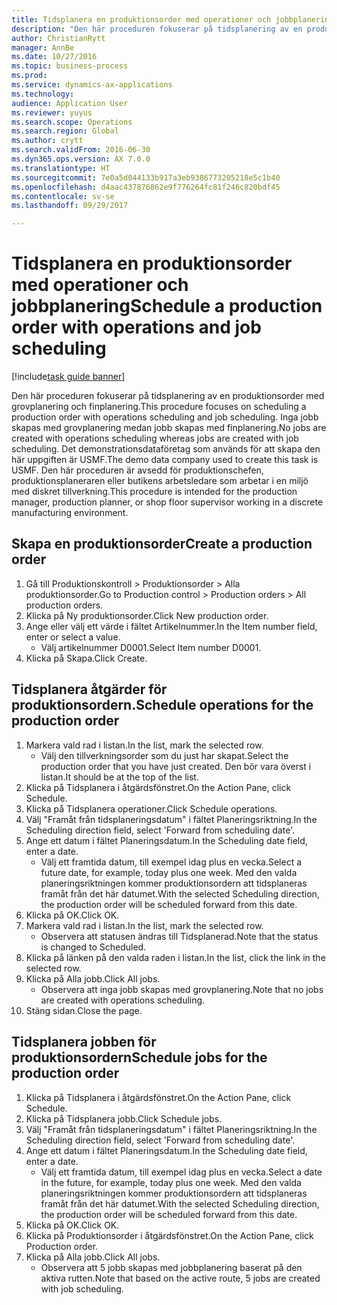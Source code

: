 ```yaml
--- 
title: Tidsplanera en produktionsorder med operationer och jobbplanering
description: "Den här proceduren fokuserar på tidsplanering av en produktionsorder med grovplanering och finplanering."
author: ChristianRytt
manager: AnnBe
ms.date: 10/27/2016
ms.topic: business-process
ms.prod: 
ms.service: dynamics-ax-applications
ms.technology: 
audience: Application User
ms.reviewer: yuyus
ms.search.scope: Operations
ms.search.region: Global
ms.author: crytt
ms.search.validFrom: 2016-06-30
ms.dyn365.ops.version: AX 7.0.0
ms.translationtype: HT
ms.sourcegitcommit: 7e0a5d044133b917a3eb9386773205218e5c1b40
ms.openlocfilehash: d4aac437876862e9f776264fc81f246c820bdf45
ms.contentlocale: sv-se
ms.lasthandoff: 09/29/2017

---
```

# <a name="schedule-a-production-order-with-operations-and-job-scheduling"></a><span data-ttu-id="6e68b-103">Tidsplanera en produktionsorder med operationer och jobbplanering</span><span class="sxs-lookup"><span data-stu-id="6e68b-103">Schedule a production order with operations and job scheduling</span></span>

[!include[task guide banner](../../includes/task-guide-banner.md)]

<span data-ttu-id="6e68b-104">Den här proceduren fokuserar på tidsplanering av en produktionsorder med grovplanering och finplanering.</span><span class="sxs-lookup"><span data-stu-id="6e68b-104">This procedure focuses on scheduling a production order with operations scheduling and job scheduling.</span></span> <span data-ttu-id="6e68b-105">Inga jobb skapas med grovplanering medan jobb skapas med finplanering.</span><span class="sxs-lookup"><span data-stu-id="6e68b-105">No jobs are created with operations scheduling whereas jobs are created with job scheduling.</span></span> <span data-ttu-id="6e68b-106">Det demonstrationsdataföretag som används för att skapa den här uppgiften är USMF.</span><span class="sxs-lookup"><span data-stu-id="6e68b-106">The demo data company used to create this task is USMF.</span></span> <span data-ttu-id="6e68b-107">Den här proceduren är avsedd för produktionschefen, produktionsplaneraren eller butikens arbetsledare som arbetar i en miljö med diskret tillverkning.</span><span class="sxs-lookup"><span data-stu-id="6e68b-107">This procedure is intended for the production manager, production planner, or shop floor supervisor working in a discrete manufacturing environment.</span></span>


## <a name="create-a-production-order"></a><span data-ttu-id="6e68b-108">Skapa en produktionsorder</span><span class="sxs-lookup"><span data-stu-id="6e68b-108">Create a production order</span></span>
1. <span data-ttu-id="6e68b-109">Gå till Produktionskontroll > Produktionsorder > Alla produktionsorder.</span><span class="sxs-lookup"><span data-stu-id="6e68b-109">Go to Production control > Production orders > All production orders.</span></span>
2. <span data-ttu-id="6e68b-110">Klicka på Ny produktionsorder.</span><span class="sxs-lookup"><span data-stu-id="6e68b-110">Click New production order.</span></span>
3. <span data-ttu-id="6e68b-111">Ange eller välj ett värde i fältet Artikelnummer.</span><span class="sxs-lookup"><span data-stu-id="6e68b-111">In the Item number field, enter or select a value.</span></span>
    * <span data-ttu-id="6e68b-112">Välj artikelnummer D0001.</span><span class="sxs-lookup"><span data-stu-id="6e68b-112">Select Item number D0001.</span></span>  
4. <span data-ttu-id="6e68b-113">Klicka på Skapa.</span><span class="sxs-lookup"><span data-stu-id="6e68b-113">Click Create.</span></span>

## <a name="schedule-operations-for-the-production-order"></a><span data-ttu-id="6e68b-114">Tidsplanera åtgärder för produktionsordern.</span><span class="sxs-lookup"><span data-stu-id="6e68b-114">Schedule operations for the production order</span></span>
1. <span data-ttu-id="6e68b-115">Markera vald rad i listan.</span><span class="sxs-lookup"><span data-stu-id="6e68b-115">In the list, mark the selected row.</span></span>
    * <span data-ttu-id="6e68b-116">Välj den tillverkningsorder som du just har skapat.</span><span class="sxs-lookup"><span data-stu-id="6e68b-116">Select the production order that you have just created.</span></span> <span data-ttu-id="6e68b-117">Den bör vara överst i listan.</span><span class="sxs-lookup"><span data-stu-id="6e68b-117">It should be at the top of the list.</span></span>      
2. <span data-ttu-id="6e68b-118">Klicka på Tidsplanera i åtgärdsfönstret.</span><span class="sxs-lookup"><span data-stu-id="6e68b-118">On the Action Pane, click Schedule.</span></span>
3. <span data-ttu-id="6e68b-119">Klicka på Tidsplanera operationer.</span><span class="sxs-lookup"><span data-stu-id="6e68b-119">Click Schedule operations.</span></span>
4. <span data-ttu-id="6e68b-120">Välj "Framåt från tidsplaneringsdatum" i fältet Planeringsriktning.</span><span class="sxs-lookup"><span data-stu-id="6e68b-120">In the Scheduling direction field, select 'Forward from scheduling date'.</span></span>
5. <span data-ttu-id="6e68b-121">Ange ett datum i fältet Planeringsdatum.</span><span class="sxs-lookup"><span data-stu-id="6e68b-121">In the Scheduling date field, enter a date.</span></span>
    * <span data-ttu-id="6e68b-122">Välj ett framtida datum, till exempel idag plus en vecka.</span><span class="sxs-lookup"><span data-stu-id="6e68b-122">Select a future date, for example, today plus one week.</span></span> <span data-ttu-id="6e68b-123">Med den valda planeringsriktningen kommer produktionsordern att tidsplaneras framåt från det här datumet.</span><span class="sxs-lookup"><span data-stu-id="6e68b-123">With the selected Scheduling direction, the production order will be scheduled forward from this date.</span></span>  
6. <span data-ttu-id="6e68b-124">Klicka på OK.</span><span class="sxs-lookup"><span data-stu-id="6e68b-124">Click OK.</span></span>
7. <span data-ttu-id="6e68b-125">Markera vald rad i listan.</span><span class="sxs-lookup"><span data-stu-id="6e68b-125">In the list, mark the selected row.</span></span>
    * <span data-ttu-id="6e68b-126">Observera att statusen ändras till Tidsplanerad.</span><span class="sxs-lookup"><span data-stu-id="6e68b-126">Note that the status is changed to Scheduled.</span></span>  
8. <span data-ttu-id="6e68b-127">Klicka på länken på den valda raden i listan.</span><span class="sxs-lookup"><span data-stu-id="6e68b-127">In the list, click the link in the selected row.</span></span>
9. <span data-ttu-id="6e68b-128">Klicka på Alla jobb.</span><span class="sxs-lookup"><span data-stu-id="6e68b-128">Click All jobs.</span></span>
    * <span data-ttu-id="6e68b-129">Observera att inga jobb skapas med grovplanering.</span><span class="sxs-lookup"><span data-stu-id="6e68b-129">Note that no jobs are created with operations scheduling.</span></span>  
10. <span data-ttu-id="6e68b-130">Stäng sidan.</span><span class="sxs-lookup"><span data-stu-id="6e68b-130">Close the page.</span></span>

## <a name="schedule-jobs-for-the-production-order"></a><span data-ttu-id="6e68b-131">Tidsplanera jobben för produktionsordern</span><span class="sxs-lookup"><span data-stu-id="6e68b-131">Schedule jobs for the production order</span></span>
1. <span data-ttu-id="6e68b-132">Klicka på Tidsplanera i åtgärdsfönstret.</span><span class="sxs-lookup"><span data-stu-id="6e68b-132">On the Action Pane, click Schedule.</span></span>
2. <span data-ttu-id="6e68b-133">Klicka på Tidsplanera jobb.</span><span class="sxs-lookup"><span data-stu-id="6e68b-133">Click Schedule jobs.</span></span>
3. <span data-ttu-id="6e68b-134">Välj "Framåt från tidsplaneringsdatum" i fältet Planeringsriktning.</span><span class="sxs-lookup"><span data-stu-id="6e68b-134">In the Scheduling direction field, select 'Forward from scheduling date'.</span></span>
4. <span data-ttu-id="6e68b-135">Ange ett datum i fältet Planeringsdatum.</span><span class="sxs-lookup"><span data-stu-id="6e68b-135">In the Scheduling date field, enter a date.</span></span>
    * <span data-ttu-id="6e68b-136">Välj ett framtida datum, till exempel idag plus en vecka.</span><span class="sxs-lookup"><span data-stu-id="6e68b-136">Select a date in the future, for example, today plus one week.</span></span> <span data-ttu-id="6e68b-137">Med den valda planeringsriktningen kommer produktionsordern att tidsplaneras framåt från det här datumet.</span><span class="sxs-lookup"><span data-stu-id="6e68b-137">With the selected Scheduling direction, the production order will be scheduled forward from this date.</span></span>  
5. <span data-ttu-id="6e68b-138">Klicka på OK.</span><span class="sxs-lookup"><span data-stu-id="6e68b-138">Click OK.</span></span>
6. <span data-ttu-id="6e68b-139">Klicka på Produktionsorder i åtgärdsfönstret.</span><span class="sxs-lookup"><span data-stu-id="6e68b-139">On the Action Pane, click Production order.</span></span>
7. <span data-ttu-id="6e68b-140">Klicka på Alla jobb.</span><span class="sxs-lookup"><span data-stu-id="6e68b-140">Click All jobs.</span></span>
    * <span data-ttu-id="6e68b-141">Observera att 5 jobb skapas med jobbplanering baserat på den aktiva rutten.</span><span class="sxs-lookup"><span data-stu-id="6e68b-141">Note that based on the active route, 5 jobs are created with job scheduling.</span></span>  


